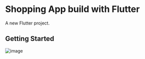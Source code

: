 # Shopping App build with Flutter

A new Flutter project.

## Getting Started

![image](https://github.com/itsgits01/Shopping_app_Flutter/assets/111409328/6c9ca2c7-6858-4c6a-9639-f5057482b85d)
